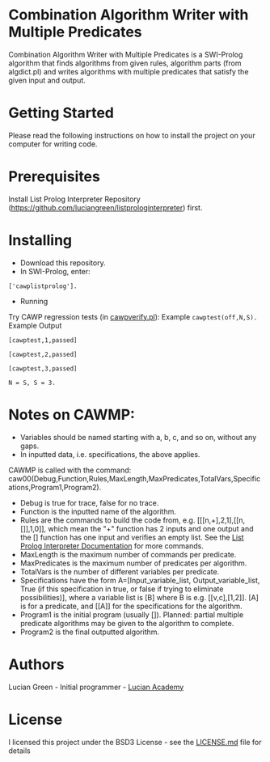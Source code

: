 # Combination Algorithm Writer with Multiple Predicates

Combination Algorithm Writer with Multiple Predicates is a SWI-Prolog algorithm that finds algorithms from given rules,  algorithm parts (from algdict.pl) and writes algorithms with multiple predicates that satisfy the given input and output.

# Getting Started

Please read the following instructions on how to install the project on your computer for writing code.

# Prerequisites

Install List Prolog Interpreter Repository (https://github.com/luciangreen/listprologinterpreter) first.

# Installing

* Download this repository.
* In SWI-Prolog, enter:
```
['cawplistprolog'].
```
* Running

Try CAWP regression tests (in <a href="https://github.com/luciangreen/Combination-Algorithm-Writer-Multiple-Predicates/blob/master/cawpverify.pl">cawpverify.pl</a>):
Example
`cawptest(off,N,S).`
Example Output
```
[cawptest,1,passed]

[cawptest,2,passed]

[cawptest,3,passed]

N = S, S = 3.
```


# Notes on CAWMP:

* Variables should be named starting with a, b, c, and so on, without any gaps.
* In inputted data, i.e. specifications, the above applies.


CAWMP is called with the command:	caw00(Debug,Function,Rules,MaxLength,MaxPredicates,TotalVars,Specifications,Program1,Program2).
* Debug is true for trace, false for no trace.
* Function is the inputted name of the algorithm.
* Rules are the commands to build the code from, e.g. [[[n,+],2,1],[[n,[]],1,0]], which mean the "+" function has 2 inputs and one output and the [] function has one input and verifies an empty list.  See the <a href="https://github.com/luciangreen/listprologinterpreter/blob/master/LPI_docs.md">List Prolog Interpreter Documentation</a> for more commands.
* MaxLength is the maximum number of commands per predicate.
* MaxPredicates is the maximum number of predicates per algorithm.
* TotalVars is the number of different variables per predicate.
* Specifications have the form A=[Input_variable_list, Output_variable_list, True (if this specification in true, or false if trying to eliminate possibilities)], where a variable list is [B] where B is e.g. [[v,c],[1,2]].  [A] is for a predicate, and [[A]] for the specifications for the algorithm.
* Program1 is the initial program (usually []).  Planned: partial multiple predicate algorithms may be given to the algorithm to complete.
* Program2 is the final outputted algorithm.


# Authors

Lucian Green - Initial programmer - <a href="https://www.lucianacademy.com/">Lucian Academy</a>

# License

I licensed this project under the BSD3 License - see the <a href="LICENSE">LICENSE.md</a> file for details

